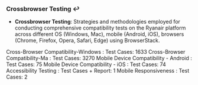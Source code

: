 ### Crossbrowser Testing ↩️
- **Crossbrowser Testing**: Strategies and methodologies employed for conducting comprehensive compatibility tests on the Ryanair platform across different OS (Windows, Mac), mobile (Android, iOS), browsers (Chrome, Firefox, Opera, Safari, Edge) using BrowserStack.

Cross-Browser Compatibility-Windows	: Test Cases: 1633
Cross-Browser Compatibility-Ma : Test Cases: 3270
Mobile Device Compatibility - Android : Test Cases: 75
Mobile Device Compatibility - iOS : Test Cases: 74
Accessibility Testing : Test Cases + Report: 	1
Mobile Responsiveness : Test Cases: 2

